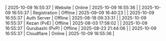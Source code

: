 | 2025-10-09 16:55:37 | Website | Online | 2025-10-09 16:55:36 |
| 2025-10-09 16:55:37 | Registration | Offline | 2025-09-09 16:40:23 |
| 2025-10-09 16:55:37 | Auth Server | Offline | 2025-08-18 09:33:31 |
| 2025-10-09 16:55:37 | Kezan (PvE) | Offline | 2025-08-03 17:58:02 |
| 2025-10-09 16:55:37 | Gurubashi (PvP) | Offline | 2025-08-23 21:44:06 |
| 2025-10-09 16:55:37 | Cloudflare | Online | 2025-10-09 16:55:36 |
